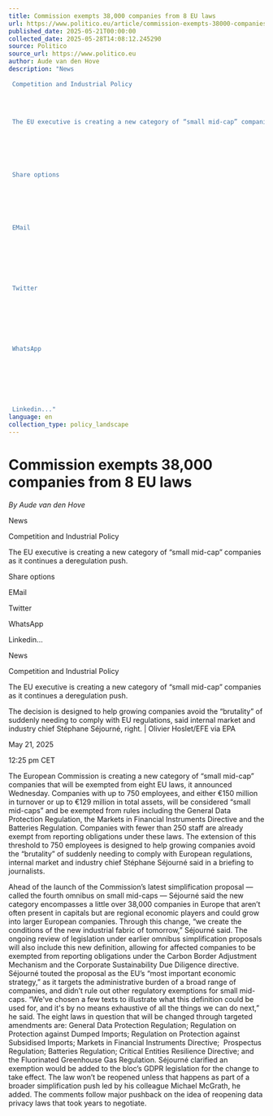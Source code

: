 ```yaml
---
title: Commission exempts 38,000 companies from 8 EU laws
url: https://www.politico.eu/article/commission-exempts-38000-companies-from-8-eu-laws/?utm_source=RSS_Feed&utm_medium=RSS&utm_campaign=RSS_Syndication
published_date: 2025-05-21T00:00:00
collected_date: 2025-05-28T14:08:12.245290
source: Politico
source_url: https://www.politico.eu
author: Aude van den Hove
description: "News 
 
 Competition and Industrial Policy 
 
 
 
 
 The EU executive is creating a new category of “small mid-cap” companies as it continues a deregulation push. 
 
 
 
 
 
 
 Share options 
 
 
 
 
 
 
 EMail 
 
 
 
 
 
 
 
 Twitter 
 
 
 
 
 
 
 
 WhatsApp 
 
 
 
 
 
 
 
 Linkedin..."
language: en
collection_type: policy_landscape
---
```


# Commission exempts 38,000 companies from 8 EU laws

*By Aude van den Hove*

News 
 
 Competition and Industrial Policy 
 
 
 
 
 The EU executive is creating a new category of “small mid-cap” companies as it continues a deregulation push. 
 
 
 
 
 
 
 Share options 
 
 
 
 
 
 
 EMail 
 
 
 
 
 
 
 
 Twitter 
 
 
 
 
 
 
 
 WhatsApp 
 
 
 
 
 
 
 
 Linkedin...

News 
 
 Competition and Industrial Policy

The EU executive is creating a new category of “small mid-cap” companies as it continues a deregulation push.

The decision is designed to help growing companies avoid the “brutality” of suddenly needing to comply with EU regulations, said internal market and industry chief Stéphane Séjourné, right. | Olivier Hoslet/EFE via EPA

May 21, 2025 
 
 12:25 pm CET

The European Commission is creating a new category of “small mid-cap” companies that will be exempted from eight EU laws, it announced Wednesday. 
 Companies with up to 750 employees, and either €150 million in turnover or up to €129 million in total assets, will be considered “small mid-caps” and be exempted from rules including the General Data Protection Regulation, the Markets in Financial Instruments Directive and the Batteries Regulation. 
 Companies with fewer than 250 staff are already exempt from reporting obligations under these laws. The extension of this threshold to 750 employees is designed to help growing companies avoid the “brutality” of suddenly needing to comply with European regulations, internal market and industry chief Stéphane Séjourné said in a briefing to journalists.  
 
 Ahead of the launch of the Commission’s latest simplification proposal — called the fourth omnibus on small mid-caps — Séjourné said the new category encompasses a little over 38,000 companies in Europe that aren’t often present in capitals but are regional economic players and could grow into larger European companies. 
 Through this change, “we create the conditions of the new industrial fabric of tomorrow,” Séjourné said. 
 The ongoing review of legislation under earlier omnibus simplification proposals will also include this new definition, allowing for affected companies to be exempted from reporting obligations under the Carbon Border Adjustment Mechanism and the Corporate Sustainability Due Diligence directive. 
 Séjourné touted the proposal as the EU’s “most important economic strategy,” as it targets the administrative burden of a broad range of companies, and didn’t rule out other regulatory exemptions for small mid-caps. “We've chosen a few texts to illustrate what this definition could be used for, and it's by no means exhaustive of all the things we can do next,” he said. 
 The eight laws in question that will be changed through targeted amendments are: General Data Protection Regulation; Regulation on Protection against Dumped Imports; Regulation on Protection against Subsidised Imports; Markets in Financial Instruments Directive;  Prospectus Regulation; Batteries Regulation; Critical Entities Resilience Directive; and the Fluorinated Greenhouse Gas Regulation. 
 Séjourné clarified an exemption would be added to the bloc’s GDPR legislation for the change to take effect. The law won’t be reopened unless that happens as part of a broader simplification push led by his colleague Michael McGrath, he added. The comments follow major pushback on the idea of reopening data privacy laws that took years to negotiate.